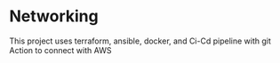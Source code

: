 # Networking
This project uses terraform, ansible, docker, and Ci-Cd pipeline with git Action to connect with AWS

